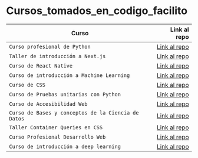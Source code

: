 # Cursos_tomados_en_codigo_facilito


| Curso | Link al repo |
| ------------- | -----:|
|`Curso profesional de Python`|[Link al repo](https://github.com/HannyCarballo/Curso-profesional-de-Python)|
|`Taller de introducción a Next.js`|[Link al repo](https://github.com/HannyCarballo/nextjs-initial-workshop)|
|`Curso de React Native`|[Link al repo](https://github.com/HannyCarballo/Curso_de_React_Native)|
|`Curso de introducción a Machine Learning`|[Link al repo](https://github.com/HannyCarballo/Curso_de_introduccion_a_Machine_Learning)|
|`Curso de CSS`|[Link al repo](https://github.com/HannyCarballo/Curso_de_CSS_a_fondo)|
|`Curso de Pruebas unitarias con Python`|[Link al repo](https://github.com/HannyCarballo/Curso_de_pruebas_unitarias_en_Python)|
|`Curso de Accesibilidad Web`|[Link al repo](https://github.com/HannyCarballo/Curso_de_Accesibilidad_Web)|
|`Curso de Bases y conceptos de la Ciencia de Datos`|[Link al repo](https://github.com/HannyCarballo/Curso_de_Bases_y_conceptos_de_la_Ciencia_de_Datos)|
|`Taller Container Queries en CSS`|[Link al repo](https://github.com/HannyCarballo/Taller_Container_Queries_en_CSS)|
|`Curso Profesional Desarrollo Web`|[Link al repo](https://github.com/HannyCarballo/Curso_Profesional_Desarrollo_Web)|
|`Curso de introducción a deep learning`|[Link al repo](https://github.com/HannyCarballo/Curso_de_introduccion_a_deep_learning)|

